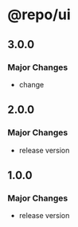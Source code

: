 # @repo/ui

## 3.0.0

### Major Changes

- change

## 2.0.0

### Major Changes

- release version

## 1.0.0

### Major Changes

- release version

